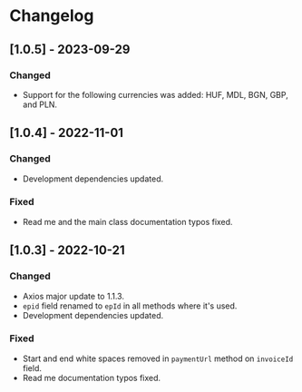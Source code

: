 # Changelog

## [1.0.5] - 2023-09-29

### Changed

- Support for the following currencies was added: HUF, MDL, BGN, GBP, and PLN.

## [1.0.4] - 2022-11-01

### Changed

- Development dependencies updated.

### Fixed

- Read me and the main class documentation typos fixed.

## [1.0.3] - 2022-10-21

### Changed

- Axios major update to 1.1.3.
- `epid` field renamed to `epId` in all methods where it's used.
- Development dependencies updated.

### Fixed

- Start and end white spaces removed in `paymentUrl` method on `invoiceId` field.
- Read me documentation typos fixed.
